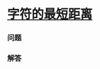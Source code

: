 # [字符的最短距离](https://leetcode-cn.com/problems/shortest-distance-to-a-character)

### 问题

### 解答

```

```
